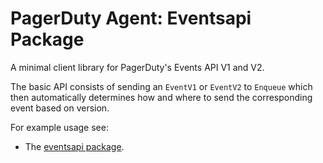 # PagerDuty Agent: Eventsapi Package

A minimal client library for PagerDuty's Events API V1 and V2.

The basic API consists of sending an `EventV1` or `EventV2` to `Enqueue` which then automatically determines how and where to send the corresponding event based on version. 

For example usage see:

  - The [eventsapi package](../pkg/eventsapi).
